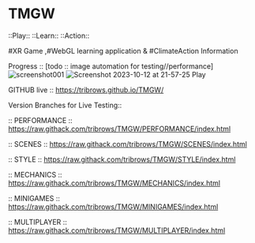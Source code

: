# TMGW
 
 ::Play:: ::Learn:: ::Action::
 
 #XR Game ,#WebGL learning application & #ClimateAction Information
 
 Progress :: [todo :: image automation for testing//performance]
![screenshot001](https://user-images.githubusercontent.com/112782161/193713314-3088c992-b1c7-4f91-8922-5766bbbc6f1a.png)
![Screenshot 2023-10-12 at 21-57-25 Play](https://github.com/tribrows/tmgw/assets/112782161/f1ce641a-d7a5-474f-8b85-20e6d2c01ecb)



GITHUB live :: https://tribrows.github.io/TMGW/


Version Branches for Live Testing::

:: PERFORMANCE ::
https://raw.githack.com/tribrows/TMGW/PERFORMANCE/index.html

:: SCENES ::
https://raw.githack.com/tribrows/TMGW/SCENES/index.html

:: STYLE ::
https://raw.githack.com/tribrows/TMGW/STYLE/index.html

:: MECHANICS ::
https://raw.githack.com/tribrows/TMGW/MECHANICS/index.html

:: MINIGAMES ::
https://raw.githack.com/tribrows/TMGW/MINIGAMES/index.html

:: MULTIPLAYER ::
https://raw.githack.com/tribrows/TMGW/MULTIPLAYER/index.html
